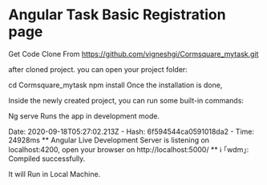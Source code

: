 # Angular Task Basic Registration page

Get Code Clone From https://github.com/vigneshgi/Cormsquare_mytask.git

after cloned project. you can open your project folder:

cd Cormsquare_mytask
npm install
Once the installation is done,

Inside the newly created project, you can run some built-in commands:

Ng serve
Runs the app in development mode.

Date: 2020-09-18T05:27:02.213Z - Hash: 6f594544ca0591018da2 - Time: 24928ms
** Angular Live Development Server is listening on localhost:4200, open your browser on http://localhost:5000/ **
ℹ ｢wdm｣: Compiled successfully.

It will Run in Local Machine.

